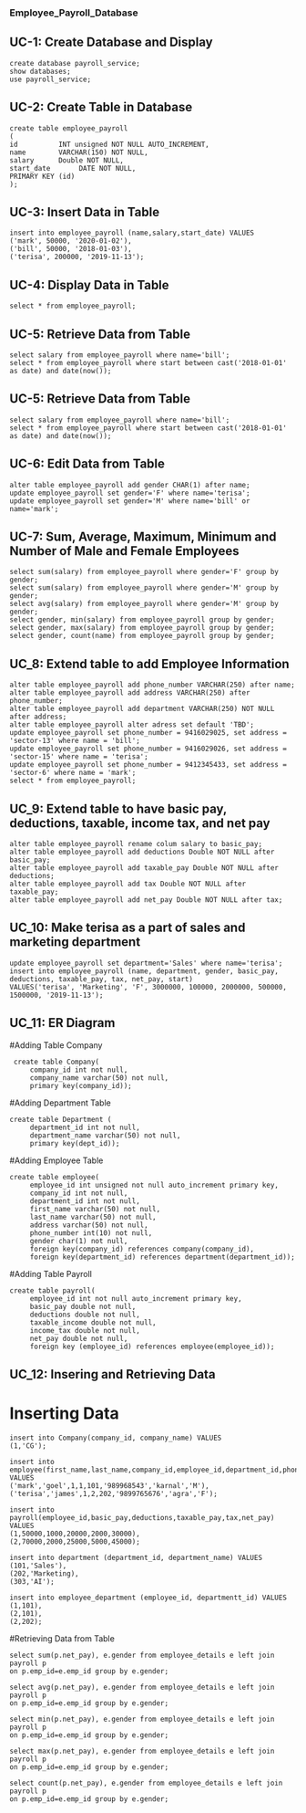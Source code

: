 ### Employee_Payroll_Database

## UC-1: Create Database and Display

```
create database payroll_service;
show databases;
use payroll_service; 
```
## UC-2: Create Table in Database
```
create table employee_payroll
(
id          INT unsigned NOT NULL AUTO_INCREMENT,
name        VARCHAR(150) NOT NULL,
salary      Double NOT NULL,
start_date       DATE NOT NULL,
PRIMARY KEY (id)
);
```
## UC-3: Insert Data in Table
```
insert into employee_payroll (name,salary,start_date) VALUES
('mark', 50000, '2020-01-02'),
('bill', 50000, '2018-01-03'),
('terisa', 200000, '2019-11-13');
```
## UC-4: Display Data in Table
```
select * from employee_payroll;
```
## UC-5: Retrieve Data from Table
```
select salary from employee_payroll where name='bill';
select * from employee_payroll where start between cast('2018-01-01' as date) and date(now());
```

## UC-5: Retrieve Data from Table
```
select salary from employee_payroll where name='bill';
select * from employee_payroll where start between cast('2018-01-01' as date) and date(now());
```
## UC-6: Edit Data from Table
```
alter table employee_payroll add gender CHAR(1) after name;
update employee_payroll set gender='F' where name='terisa';
update employee_payroll set gender='M' where name='bill' or name='mark';
```
## UC-7: Sum, Average, Maximum, Minimum and Number of Male and Female Employees
```
select sum(salary) from employee_payroll where gender='F' group by gender;
select sum(salary) from employee_payroll where gender='M' group by gender;
select avg(salary) from employee_payroll where gender='M' group by gender;
select gender, min(salary) from employee_payroll group by gender;
select gender, max(salary) from employee_payroll group by gender;
select gender, count(name) from employee_payroll group by gender;
```

## UC_8: Extend table to add Employee Information
```
alter table employee_payroll add phone_number VARCHAR(250) after name;
alter table employee_payroll add address VARCHAR(250) after phone_number;
alter table employee_payroll add department VARCHAR(250) NOT NULL after address;
alter table employee_payroll alter adress set default 'TBD';
update employee_payroll set phone_number = 9416029025, set address = 'sector-13' where name = 'bill';
update employee_payroll set phone_number = 9416029026, set address = 'sector-15' where name = 'terisa';
update employee_payroll set phone_number = 9412345433, set address = 'sector-6' where name = 'mark'; 
select * from employee_payroll;
```

## UC_9: Extend table to have basic pay, deductions, taxable, income tax, and net pay
```
alter table employee_payroll rename colum salary to basic_pay;
alter table employee_payroll add deductions Double NOT NULL after basic_pay;
alter table employee_payroll add taxable_pay Double NOT NULL after deductions;
alter table employee_payroll add tax Double NOT NULL after taxable_pay;
alter table employee_payroll add net_pay Double NOT NULL after tax;
```
## UC_10: Make terisa as a part of sales and marketing department
```
update employee_payroll set department='Sales' where name='terisa';
insert into employee_payroll (name, department, gender, basic_pay, deductions, taxable_pay, tax, net_pay, start)
VALUES('terisa', 'Marketing', 'F', 3000000, 100000, 2000000, 500000, 1500000, '2019-11-13');
```
## UC_11: ER Diagram

#Adding Table Company
```
 create table Company(
     company_id int not null,
     company_name varchar(50) not null,
     primary key(company_id));
```
#Adding Department Table
``` 
create table Department (
     department_id int not null,
     department_name varchar(50) not null,
     primary key(dept_id));
```
#Adding Employee Table
``` 
create table employee(
     employee_id int unsigned not null auto_increment primary key,
     company_id int not null,
     department_id int not null,
     first_name varchar(50) not null,
     last_name varchar(50) not null,
     address varchar(50) not null,
     phone_number int(10) not null,
     gender char(1) not null,
     foreign key(company_id) references company(company_id),
     foreign key(department_id) references department(department_id));
```
#Adding Table Payroll
```
create table payroll(
     employee_id int not null auto_increment primary key,
     basic_pay double not null,
     deductions double not null,
     taxable_income double not null,
     income_tax double not null,
     net_pay double not null,
     foreign key (employee_id) references employee(employee_id));
```
## UC_12: Insering and Retrieving  Data
# Inserting Data
```
insert into Company(company_id, company_name) VALUES
(1,'CG');

insert into employee(first_name,last_name,company_id,employee_id,department_id,phone_number,address,gender) VALUES
('mark','goel',1,1,101,'989968543','karnal','M'),
('terisa','james',1,2,202,'9899765676','agra','F');

insert into payroll(employee_id,basic_pay,deductions,taxable_pay,tax,net_pay) VALUES
(1,50000,1000,20000,2000,30000),
(2,70000,2000,25000,5000,45000);

insert into department (department_id, department_name) VALUES
(101,'Sales'),
(202,'Marketing),
(303,'AI');

insert into employee_department (employee_id, departmentt_id) VALUES
(1,101),
(2,101),
(2,202);
```
#Retrieving Data from Table
```
select sum(p.net_pay), e.gender from employee_details e left join payroll p
on p.emp_id=e.emp_id group by e.gender;

select avg(p.net_pay), e.gender from employee_details e left join payroll p
on p.emp_id=e.emp_id group by e.gender;

select min(p.net_pay), e.gender from employee_details e left join payroll p
on p.emp_id=e.emp_id group by e.gender;

select max(p.net_pay), e.gender from employee_details e left join payroll p
on p.emp_id=e.emp_id group by e.gender;

select count(p.net_pay), e.gender from employee_details e left join payroll p
on p.emp_id=e.emp_id group by e.gender;
```
